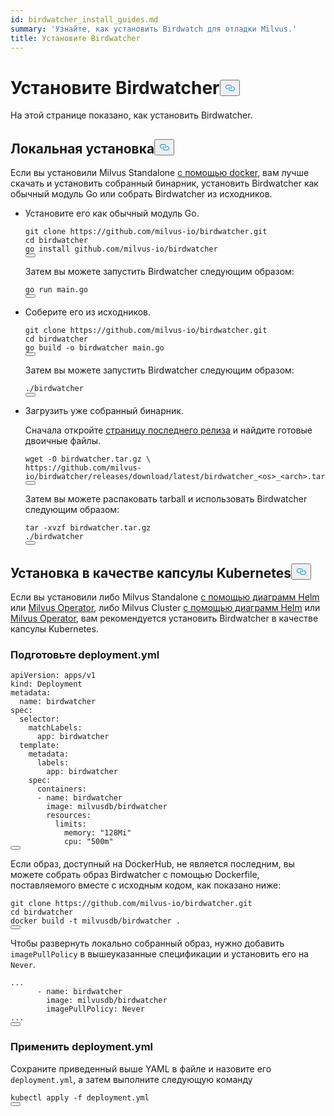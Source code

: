 ```yaml
---
id: birdwatcher_install_guides.md
summary: 'Узнайте, как установить Birdwatch для отладки Milvus.'
title: Установите Birdwatcher
---
```

<h1 id="Install-Birdwatcher" class="common-anchor-header">Установите Birdwatcher<button data-href="#Install-Birdwatcher" class="anchor-icon" translate="no">
      <svg translate="no"
        aria-hidden="true"
        focusable="false"
        height="20"
        version="1.1"
        viewBox="0 0 16 16"
        width="16"
      >
        <path
          fill="#0092E4"
          fill-rule="evenodd"
          d="M4 9h1v1H4c-1.5 0-3-1.69-3-3.5S2.55 3 4 3h4c1.45 0 3 1.69 3 3.5 0 1.41-.91 2.72-2 3.25V8.59c.58-.45 1-1.27 1-2.09C10 5.22 8.98 4 8 4H4c-.98 0-2 1.22-2 2.5S3 9 4 9zm9-3h-1v1h1c1 0 2 1.22 2 2.5S13.98 12 13 12H9c-.98 0-2-1.22-2-2.5 0-.83.42-1.64 1-2.09V6.25c-1.09.53-2 1.84-2 3.25C6 11.31 7.55 13 9 13h4c1.45 0 3-1.69 3-3.5S14.5 6 13 6z"
        ></path>
      </svg>
    </button></h1><p>На этой странице показано, как установить Birdwatcher.</p>
<h2 id="Local-install" class="common-anchor-header">Локальная установка<button data-href="#Local-install" class="anchor-icon" translate="no">
      <svg translate="no"
        aria-hidden="true"
        focusable="false"
        height="20"
        version="1.1"
        viewBox="0 0 16 16"
        width="16"
      >
        <path
          fill="#0092E4"
          fill-rule="evenodd"
          d="M4 9h1v1H4c-1.5 0-3-1.69-3-3.5S2.55 3 4 3h4c1.45 0 3 1.69 3 3.5 0 1.41-.91 2.72-2 3.25V8.59c.58-.45 1-1.27 1-2.09C10 5.22 8.98 4 8 4H4c-.98 0-2 1.22-2 2.5S3 9 4 9zm9-3h-1v1h1c1 0 2 1.22 2 2.5S13.98 12 13 12H9c-.98 0-2-1.22-2-2.5 0-.83.42-1.64 1-2.09V6.25c-1.09.53-2 1.84-2 3.25C6 11.31 7.55 13 9 13h4c1.45 0 3-1.69 3-3.5S14.5 6 13 6z"
        ></path>
      </svg>
    </button></h2><p>Если вы установили Milvus Standalone <a href="/docs/ru/install_standalone-docker.md">с помощью docker</a>, вам лучше скачать и установить собранный бинарник, установить Birdwatcher как обычный модуль Go или собрать Birdwatcher из исходников.</p>
<ul>
<li><p>Установите его как обычный модуль Go.</p>
<pre><code translate="no" class="language-shell">git clone https://github.com/milvus-io/birdwatcher.git
cd birdwatcher
go install github.com/milvus-io/birdwatcher
<button class="copy-code-btn"></button></code></pre>
<p>Затем вы можете запустить Birdwatcher следующим образом:</p>
<pre><code translate="no" class="language-shell">go run main.go
<button class="copy-code-btn"></button></code></pre></li>
<li><p>Соберите его из исходников.</p>
<pre><code translate="no" class="language-shell">git clone https://github.com/milvus-io/birdwatcher.git
cd birdwatcher
go build -o birdwatcher main.go
<button class="copy-code-btn"></button></code></pre>
<p>Затем вы можете запустить Birdwatcher следующим образом:</p>
<pre><code translate="no" class="language-shell">./birdwatcher
<button class="copy-code-btn"></button></code></pre></li>
<li><p>Загрузить уже собранный бинарник.</p>
<p>Сначала откройте <a href="https://github.com/milvus-io/birdwatcher/releases/latest">страницу последнего релиза</a> и найдите готовые двоичные файлы.</p>
<pre><code translate="no" class="language-shell">wget -O birdwatcher.tar.gz \
https://github.com/milvus-io/birdwatcher/releases/download/latest/birdwatcher_&lt;os&gt;_&lt;arch&gt;.tar.gz
<button class="copy-code-btn"></button></code></pre>
<p>Затем вы можете распаковать tarball и использовать Birdwatcher следующим образом:</p>
<pre><code translate="no" class="language-shell">tar -xvzf birdwatcher.tar.gz
./birdwatcher
<button class="copy-code-btn"></button></code></pre></li>
</ul>
<h2 id="Install-as-a-Kubernetes-pod" class="common-anchor-header">Установка в качестве капсулы Kubernetes<button data-href="#Install-as-a-Kubernetes-pod" class="anchor-icon" translate="no">
      <svg translate="no"
        aria-hidden="true"
        focusable="false"
        height="20"
        version="1.1"
        viewBox="0 0 16 16"
        width="16"
      >
        <path
          fill="#0092E4"
          fill-rule="evenodd"
          d="M4 9h1v1H4c-1.5 0-3-1.69-3-3.5S2.55 3 4 3h4c1.45 0 3 1.69 3 3.5 0 1.41-.91 2.72-2 3.25V8.59c.58-.45 1-1.27 1-2.09C10 5.22 8.98 4 8 4H4c-.98 0-2 1.22-2 2.5S3 9 4 9zm9-3h-1v1h1c1 0 2 1.22 2 2.5S13.98 12 13 12H9c-.98 0-2-1.22-2-2.5 0-.83.42-1.64 1-2.09V6.25c-1.09.53-2 1.84-2 3.25C6 11.31 7.55 13 9 13h4c1.45 0 3-1.69 3-3.5S14.5 6 13 6z"
        ></path>
      </svg>
    </button></h2><p>Если вы установили либо Milvus Standalone <a href="/docs/ru/install_standalone-helm.md">с помощью диаграмм Helm</a> или <a href="/docs/ru/install_standalone-operator.md">Milvus Operator</a>, либо Milvus Cluster <a href="/docs/ru/install_cluster-helm.md">с помощью диаграмм Helm</a> или <a href="/docs/ru/install_cluster-milvusoperator.md">Milvus Operator</a>, вам рекомендуется установить Birdwatcher в качестве капсулы Kubernetes.</p>
<h3 id="Prepare-deploymentyml" class="common-anchor-header">Подготовьте deployment.yml</h3><pre><code translate="no" class="language-yml"><span class="hljs-attr">apiVersion:</span> <span class="hljs-string">apps/v1</span>
<span class="hljs-attr">kind:</span> <span class="hljs-string">Deployment</span>
<span class="hljs-attr">metadata:</span>
  <span class="hljs-attr">name:</span> <span class="hljs-string">birdwatcher</span>
<span class="hljs-attr">spec:</span>
  <span class="hljs-attr">selector:</span>
    <span class="hljs-attr">matchLabels:</span>
      <span class="hljs-attr">app:</span> <span class="hljs-string">birdwatcher</span>
  <span class="hljs-attr">template:</span>
    <span class="hljs-attr">metadata:</span>
      <span class="hljs-attr">labels:</span>
        <span class="hljs-attr">app:</span> <span class="hljs-string">birdwatcher</span>
    <span class="hljs-attr">spec:</span>
      <span class="hljs-attr">containers:</span>
      <span class="hljs-bullet">-</span> <span class="hljs-attr">name:</span> <span class="hljs-string">birdwatcher</span>
        <span class="hljs-attr">image:</span> <span class="hljs-string">milvusdb/birdwatcher</span>
        <span class="hljs-attr">resources:</span>
          <span class="hljs-attr">limits:</span>
            <span class="hljs-attr">memory:</span> <span class="hljs-string">&quot;128Mi&quot;</span>
            <span class="hljs-attr">cpu:</span> <span class="hljs-string">&quot;500m&quot;</span>
<button class="copy-code-btn"></button></code></pre>
<div class="alert note">
<p>Если образ, доступный на DockerHub, не является последним, вы можете собрать образ Birdwatcher с помощью Dockerfile, поставляемого вместе с исходным кодом, как показано ниже:</p>
<pre><code translate="no" class="language-shell">git clone https://github.com/milvus-io/birdwatcher.git
cd birdwatcher
docker build -t milvusdb/birdwatcher .
<button class="copy-code-btn"></button></code></pre>
<p>Чтобы развернуть локально собранный образ, нужно добавить <code translate="no">imagePullPolicy</code> в вышеуказанные спецификации и установить его на <code translate="no">Never</code>.</p>
<pre><code translate="no" class="language-yaml"><span class="hljs-string">...</span>
      <span class="hljs-bullet">-</span> <span class="hljs-attr">name:</span> <span class="hljs-string">birdwatcher</span>
        <span class="hljs-attr">image:</span> <span class="hljs-string">milvusdb/birdwatcher</span>
        <span class="hljs-attr">imagePullPolicy:</span> <span class="hljs-string">Never</span>
<span class="hljs-string">...</span>
<button class="copy-code-btn"></button></code></pre>
</div>
<h3 id="Apply-deploymentyml" class="common-anchor-header">Применить deployment.yml</h3><p>Сохраните приведенный выше YAML в файле и назовите его <code translate="no">deployment.yml</code>, а затем выполните следующую команду</p>
<pre><code translate="no" class="language-shell">kubectl apply -f deployment.yml
<button class="copy-code-btn"></button></code></pre>
